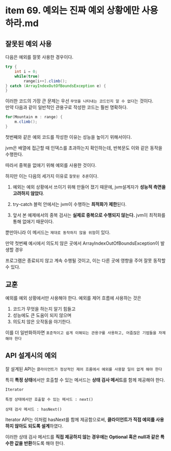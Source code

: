 # item 69. 예외는 진짜 예외 상황에만 사용하라.md

## 잘못된 예외 사용

다음은 예외를 잘못 사용한 경우이다.
```java
try {
    int i = 0;
    while(true)
        range[i++].climb();
} catch (ArrayIndexOutOfBoundsException e) {
}
```
이러한 코드의 가장 큰 문제는 우선 `무엇을 나타내는 코드인지 알 수 없다`는 것이다.	
만약 다음과 같이 일반적인 관용구로 작성한 코드는 훨씬 명확하다.
```java
for(Mountain m : range) {
    m.climb();
}
```

첫번째와 같은 예외 코드를 작성한 이유는 성능을 높이기 위해서이다.

jvm은 배열에 접근할 때 인덱스를 초과하는지 확인하는데, 반복문도 이와 같은 동작을 수행한다.

따라서 중복을 없애기 위해 예외를 사용한 것이다.

하지만 이는 다음의 세가지 이유로 `잘못된 추론`이다.

1. 예외는 예외 상황에서 쓰이기 위해 만들어 졌기 때문에, jvm설계자가 **성능적 측면을 고려하지 않았다**.

2. try-catch 블럭 안에서는 jvm이 수행하는 **최적화가 제한**된다.

3. 앞서 본 예제에서의 중복 검사는 **실제로 중복으로 수행되지 않는다.** jvm이 최적화를 통해 없애기 때문이다.

뿐만아니라 이 메서드는 `제대로 동작하지 않을 위험`이 있다.

만약 첫번째 예시에서 의도치 않은 곳에서 ArrayIndexOutOfBoundsException이 발생할 경우

프로그램은 종료되지 않고 계속 수행될 것이고, 이는 다른 곳에 영향을 주어 잘못 동작할 수 있다.

## 교훈

예외를 예외 상황에서만 사용해야 한다. 예외를 제어 흐름에 사용하는 것은

1. 코드가 무엇을 하는지 알기 힘들고
2. 성능에도 큰 도움이 되지 않으며
3. 의도치 않은 오작동을 야기한다.

이를 더 일반화하자면 `표준적이고 쉽게 이해되는 관용구를 사용하고, 어줍잖은 기법들을 자제해야 한다`

## API 설계시의 예외

잘 설계된 API는 `클라이언트가 정상적인 제어 흐름에서 예외를 사용할 일이 없게 해야 한다`

특히 **특정 상태**에서만 호출할 수 있는 메서드는 **상태 검사 메서드**를 함께 제공해야 한다.


```
Iterator 

특정 상태에서만 호출할 수 있는 메서드 : next()

상태 검사 메서드 : hasNext()
```

Iterator API는 이처럼 hasNext를 함께 제공함으로써, **클라이언트가 직접 예외를 사용하지 않아도 되도록 설계**하였다.

이러한 상태 검사 메서드를 **직접 제공하지 않는 경우에는 Optional 혹은 null과 같은 특수한 값을 반환**하도록 해야 한다.
